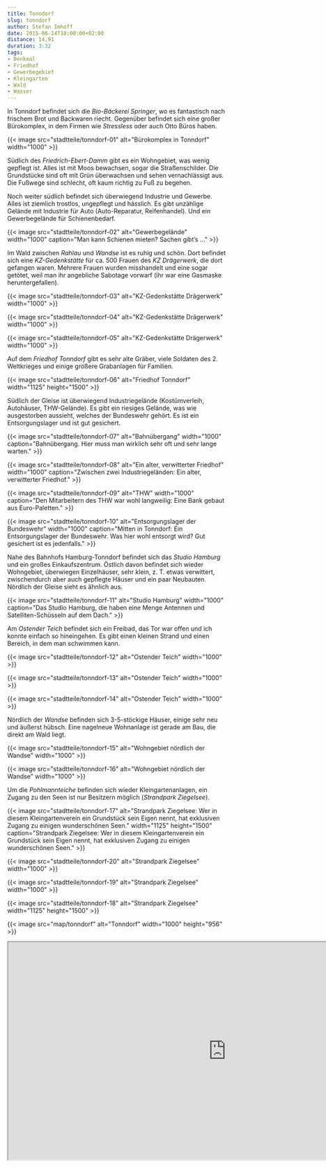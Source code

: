 ```yaml
---
title: Tonndorf
slug: tonndorf
author: Stefan Imhoff
date: 2015-06-14T18:00:00+02:00
distance: 14,91
duration: 3:32
tags:
- Denkmal
- Friedhof
- Gewerbegebiet
- Kleingarten
- Wald
- Wasser
---
```


In Tonndorf befindet sich die *Bio-Bäckerei Springer*, wo es fantastisch nach frischem Brot und Backwaren riecht. Gegenüber befindet sich eine großer Bürokomplex, in dem Firmen wie *Stressless* oder auch Otto Büros haben.

{{< image src="stadtteile/tonndorf-01" alt="Bürokomplex in Tonndorf" width="1000" >}}

Südlich des *Friedrich-Ebert-Damm* gibt es ein Wohngebiet, was wenig gepflegt ist. Alles ist mit Moos bewachsen, sogar die Straßenschilder. Die Grundstücke sind oft mit Grün überwachsen und sehen vernachlässigt aus. Die Fußwege sind schlecht, oft kaum richtig zu Fuß zu begehen.

Noch weiter südlich befindet sich überwiegend Industrie und Gewerbe. Alles ist ziemlich trostlos, ungepflegt und hässlich. Es gibt unzählige Gelände mit Industrie für Auto (Auto-Reparatur, Reifenhandel). Und ein Gewerbegelände für Schienenbedarf.

{{< image src="stadtteile/tonndorf-02" alt="Gewerbegelände" width="1000" caption="Man kann Schienen mieten? Sachen gibt’s …" >}}

Im Wald zwischen *Rahlau* und *Wandse* ist es ruhig und schön. Dort befindet sich eine *KZ-Gedenkstätte* für ca. 500 Frauen des *KZ Drägerwerk*, die dort gefangen waren. Mehrere Frauen wurden misshandelt und eine sogar getötet, weil man ihr angebliche Sabotage vorwarf (ihr war eine Gasmaske heruntergefallen).

{{< image src="stadtteile/tonndorf-03" alt="KZ-Gedenkstätte Drägerwerk" width="1000" >}}

{{< image src="stadtteile/tonndorf-04" alt="KZ-Gedenkstätte Drägerwerk" width="1000" >}}

{{< image src="stadtteile/tonndorf-05" alt="KZ-Gedenkstätte Drägerwerk" width="1000" >}}

Auf dem *Friedhof Tonndorf* gibt es sehr alte Gräber, viele Soldaten des 2. Weltkrieges und einige größere Grabanlagen für Familien.

{{< image src="stadtteile/tonndorf-06" alt="Friedhof Tonndorf" width="1125" height="1500" >}}

Südlich der Gleise ist überwiegend Industriegelände (Kostümverleih, Autohäuser, THW-Gelände). Es gibt ein riesiges Gelände, was wie ausgestorben aussieht, welches der Bundeswehr gehört. Es ist ein Entsorgungslager und ist gut gesichert.

{{< image src="stadtteile/tonndorf-07" alt="Bahnübergang" width="1000" caption="Bahnübergang. Hier muss man wirklich sehr oft und sehr lange warten." >}}

{{< image src="stadtteile/tonndorf-08" alt="Ein alter, verwitterter Friedhof" width="1000" caption="Zwischen zwei Industriegeländen: Ein alter, verwitterter Friedhof." >}}

{{< image src="stadtteile/tonndorf-09" alt="THW" width="1000" caption="Den Mitarbeitern des THW war wohl langweilig: Eine Bank gebaut aus Euro-Paletten." >}}

{{< image src="stadtteile/tonndorf-10" alt="Entsorgungslager der Bundeswehr" width="1000" caption="Mitten in Tonndorf: Ein Entsorgungslager der Bundeswehr. Was hier wohl entsorgt wird? Gut gesichert ist es jedenfalls." >}}

Nahe des Bahnhofs Hamburg-Tonndorf befindet sich das *Studio Hamburg* und ein großes Einkaufszentrum. Östlich davon befindet sich wieder Wohngebiet, überwiegen Einzelhäuser, sehr klein, z. T. etwas verwittert, zwischendurch aber auch gepflegte Häuser und ein paar Neubauten. Nördlich der Gleise sieht es ähnlich aus.

{{< image src="stadtteile/tonndorf-11" alt="Studio Hamburg" width="1000" caption="Das Studio Hamburg, die haben eine Menge Antennen und Satelliten-Schüsseln auf dem Dach." >}}

Am *Ostender Teich* befindet sich ein Freibad, das Tor war offen und ich konnte einfach so hineingehen. Es gibt einen kleinen Strand und einen Bereich, in dem man schwimmen kann.

{{< image src="stadtteile/tonndorf-12" alt="Ostender Teich" width="1000" >}}

{{< image src="stadtteile/tonndorf-13" alt="Ostender Teich" width="1000" >}}

{{< image src="stadtteile/tonndorf-14" alt="Ostender Teich" width="1000" >}}

Nördlich der *Wandse* befinden sich 3-5-stöckige Häuser, einige sehr neu und äußerst hübsch. Eine nagelneue Wohnanlage ist gerade am Bau, die direkt am Wald liegt.

{{< image src="stadtteile/tonndorf-15" alt="Wohngebiet nördlich der Wandse" width="1000" >}}

{{< image src="stadtteile/tonndorf-16" alt="Wohngebiet nördlich der Wandse" width="1000" >}}

Um die *Pohlmannteiche* befinden sich wieder Kleingartenanlagen, ein Zugang zu den Seen ist nur Besitzern möglich (*Strandpark Ziegelsee*).

{{< image src="stadtteile/tonndorf-17" alt="Strandpark Ziegelsee: Wer in diesem Kleingartenverein ein Grundstück sein Eigen nennt, hat exklusiven Zugang zu einigen wunderschönen Seen." width="1125" height="1500" caption="Strandpark Ziegelsee: Wer in diesem Kleingartenverein ein Grundstück sein Eigen nennt, hat exklusiven Zugang zu einigen wunderschönen Seen." >}}

{{< image src="stadtteile/tonndorf-20" alt="Strandpark Ziegelsee" width="1000" >}}

{{< image src="stadtteile/tonndorf-19" alt="Strandpark Ziegelsee" width="1000" >}}

{{< image src="stadtteile/tonndorf-18" alt="Strandpark Ziegelsee" width="1125" height="1500" >}}

{{< image src="map/tonndorf" alt="Tonndorf" width="1000" height="956" >}}

<iframe class="map" src="https://www.google.com/maps/d/u/0/embed?mid=15seOWRQJj3cIfHjq74xqjrgD7Mg" width="1000" height="500">
</iframe>

